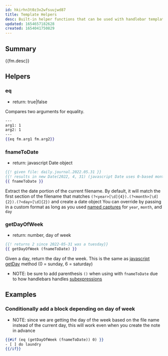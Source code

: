 ```yaml
---
id: hkirhn3t0z3x2wfsuujwd87
title: Template Helpers
desc: Built-in helper functions that can be used with handlebar templates
updated: 1654657182628
created: 1654041750829
---
```


## Summary

{{fm.desc}}

## Helpers

### eq
- return: true|false

Compares two arguments for equality. 

```hbs
---
arg1: 1
arg2: 1
---
{{eq fm.arg1 fm.arg2}}
```

### fnameToDate
- return: javascript Date object

```hbs
{{! given file: daily.journal.2022.05.31 }}
{{! results in new Date(2022, 4, 31) (javascript Date uses 0-based month) }}
{{ fnameToDate }}
```

Extract the date portion of the current filename. By default, it will match the first section of the filename that matches `(?<year>[\d]{4}).(?<month>[\d]{2}).(?<day>[\d]{2})` and create a date object
You can override by passing in a custom format as long as you used [named captures](https://developer.mozilla.org/en-US/docs/Web/JavaScript/Guide/Regular_Expressions/Groups_and_Ranges#using_named_groups) for `year`, `month`, and `day`

### getDayOfWeek
- return: number, day of week

```hbs
{{! returns 2 since 2022-05-31 was a tuesday}}
{{ getDayOfWeek (fnameToDate) }}
```

Given a day, return the day of the week. This is the same as [javascript getDay](https://www.w3schools.com/jsref/jsref_getday.asp) method (0 = sunday, 6 = saturday)

- NOTE: be sure to add parenthesis `()` when using with `fnameToDate` due to how handlebars handles [subexpressions](https://handlebarsjs.com/guide/expressions.html#subexpressions)

## Examples

### Conditionally add a block depending on day of week

- NOTE: since we are getting the day of the week based on the file name instead of the current day, this will work even when you create the note in advance
```hbs
{{#if (eq (getDayOfWeek (fnameToDate)) 0) }}
- [ ] do laundry
{{/if}}
```
